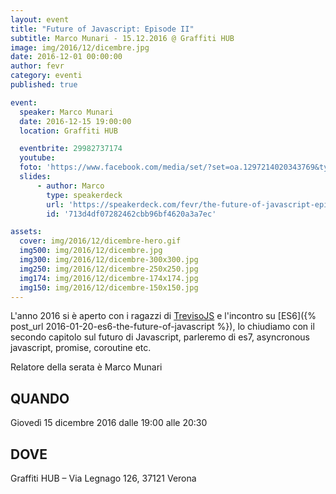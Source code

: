 ```yaml
---
layout: event
title: "Future of Javascript: Episode II"
subtitle: Marco Munari - 15.12.2016 @ Graffiti HUB
image: img/2016/12/dicembre.jpg
date: 2016-12-01 00:00:00
author: fevr
category: eventi
published: true

event:
  speaker: Marco Munari
  date: 2016-12-15 19:00:00
  location: Graffiti HUB

  eventbrite: 29982737174
  youtube: 
  foto: 'https://www.facebook.com/media/set/?set=oa.1297214020343769&type=1'
  slides:
      - author: Marco
        type: speakerdeck
        url: 'https://speakerdeck.com/fevr/the-future-of-javascript-episode-2'
        id: '713d4df07282462cbb96bf4620a3a7ec'

assets:
  cover: img/2016/12/dicembre-hero.gif
  img500: img/2016/12/dicembre.jpg
  img300: img/2016/12/dicembre-300x300.jpg
  img250: img/2016/12/dicembre-250x250.jpg
  img174: img/2016/12/dicembre-174x174.jpg
  img150: img/2016/12/dicembre-150x150.jpg
---
```


L'anno 2016 si è aperto con i ragazzi di [TrevisoJS](https://www.facebook.com/trevisojs/) e l'incontro su
[ES6]({% post_url 2016-01-20-es6-the-future-of-javascript %}), lo chiudiamo con il secondo capitolo sul
futuro di Javascript, parleremo di es7, asyncronous javascript, promise, coroutine etc.

Relatore della serata è Marco Munari


## QUANDO
Giovedì 15 dicembre 2016 dalle 19:00 alle 20:30

## DOVE
Graffiti HUB – Via Legnago 126, 37121 Verona
